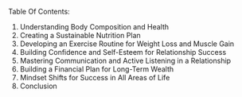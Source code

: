 Table Of Contents:

1. Understanding Body Composition and Health
2. Creating a Sustainable Nutrition Plan
3. Developing an Exercise Routine for Weight Loss and Muscle Gain
4. Building Confidence and Self-Esteem for Relationship Success
5. Mastering Communication and Active Listening in a Relationship
6. Building a Financial Plan for Long-Term Wealth
7. Mindset Shifts for Success in All Areas of Life
8. Conclusion